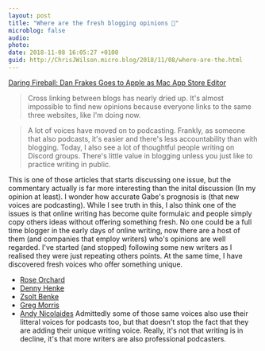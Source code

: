 ```yaml
---
layout: post
title: "Where are the fresh blogging opinions 🔗"
microblog: false
audio: 
photo: 
date: 2018-11-08 16:05:27 +0100
guid: http://ChrisJWilson.micro.blog/2018/11/08/where-are-the.html
---
```

[Daring Fireball: Dan Frakes Goes to Apple as Mac App Store Editor](http://www.macdrifter.com/2018/11/daring-fireball-dan-frakes-goes-to-apple-as-mac-app-store-editor.html)
> Cross linking between blogs has nearly dried up. It's almost impossible to find new opinions because everyone links to the same three websites, like I'm doing now.

>A lot of voices have moved on to podcasting. Frankly, as someone that also podcasts, it's easier and there's less accountability than with blogging. Today, I also see a lot of thoughtful people writing on Discord groups. There's little value in blogging unless you just like to practice writing in public.

This is one of those articles that starts discussing one issue, but the commentary actually is far more interesting than the inital discussion (In my opinion at least). I wonder how accurate Gabe's prognosis is (that new voices are podcasting). While I see truth in this, I also think one of the issues is that online writing has become quite formulaic and people simply copy others ideas without offering something fresh. 
No one could be a full time blogger in the early days of online writing, now there are a host of them (and companies that employ writers) who's opinions are well regarded. I've started (and stopped) following some new writers as I realised they were just repeating others points. At the same time, I have discovered fresh voices who offer something unique. 
- [Rose Orchard](https://rosemaryorchard.com/) 
- [Denny Henke](http://beardyguycreative.com/blog/)
- [Zsolt Benke](http://decoding.io/)
- [Greg Morris](https://www.gr36.com/)
- [Andy Nicolaides](https://thedent.net/)
Admittedly some of those same voices also use their litteral voices for podcasts too, but that doesn't stop the fact that they are adding their unique writing voice. Really, it's not that writing is in decline, it's that more writers are also professional podcasters. 
